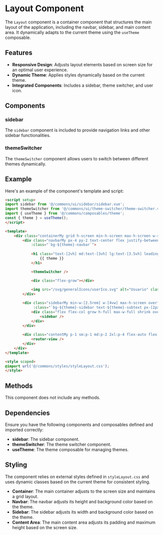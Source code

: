 
# Layout Component

The `Layout` component is a container component that structures the main layout of the application, including the navbar, sidebar, and main content area. It dynamically adapts to the current theme using the `useTheme` composable.

## Features

- **Responsive Design**: Adjusts layout elements based on screen size for an optimal user experience.
- **Dynamic Theme**: Applies styles dynamically based on the current theme.
- **Integrated Components**: Includes a sidebar, theme switcher, and user icon.

## Components

### sidebar

The `sidebar` component is included to provide navigation links and other sidebar functionalities.

### themeSwitcher

The `themeSwitcher` component allows users to switch between different themes dynamically.

## Example

Here's an example of the component's template and script:

```html
<script setup>
import sidebar from '@/commons/ui/sidebar/sidebar.vue';
import themeSwitcher from '@/commons/ui/theme-switcher/theme-switcher.vue';
import { useTheme } from '@/commons/composables/theme';
const { theme } = useTheme();
</script>

<template>
    <div class="containerMy grid h-screen min-h-screen max-h-screen w-screen">
        <div class="navbarMy px-4 py-2 text-center flex justify-between items-center min-h-12 h-[6vh] max-h-[6vh] w-[96vw] max-w-[96vw] box-border col-span-2"
            :class="`bg-${theme}-navbar`">
        
            <h1 class="text-[2vh] md:text-[3vh] lg:text-[3.5vh] leading-[4vh] font-bold p-0 text-start uppercase text-white w-max mr-4">
                {{ theme }}
            </h1>

            <themeSwitcher />

            <div class="flex-grow"></div>
            
            <img src="/svg/generalIcons/userIco.svg" alt="Usuario" class="navbarUserImg h-full max-h-full">
        </div>

        <div class="sidebarMy min-w-[2.5rem] w-[4vw] max-h-screen overflow-hidden flex flex-col" 
             :class="`bg-${theme}-sidebar text-${theme}-subtext px-[2px] md:px-1 lg:px-2`">
            <div class="flex flex-col grow h-full max-w-full shrink overflow-hidden">
                <sidebar />
            </div>
        </div>
        
        <div class="contentMy p-1 sm:p-1 md:p-2 2xl:p-4 flex-auto flex flex-col max-h-[92vh] sm:max-h-[92vh] 2xl:max-h-[92vh] w-[96vw] max-w-[96vw] bg-white">
            <router-view />
        </div>
    </div>
</template>

<style scoped>
@import url('@/commons/styles/styleLayout.css');
</style>
```

## Methods

This component does not include any methods.

## Dependencies

Ensure you have the following components and composables defined and imported correctly:

- **sidebar**: The sidebar component.
- **themeSwitcher**: The theme switcher component.
- **useTheme**: The theme composable for managing themes.

## Styling

The component relies on external styles defined in `styleLayout.css` and uses dynamic classes based on the current theme for consistent styling.

- **Container**: The main container adjusts to the screen size and maintains a grid layout.
- **Navbar**: The navbar adjusts its height and background color based on the theme.
- **Sidebar**: The sidebar adjusts its width and background color based on the theme.
- **Content Area**: The main content area adjusts its padding and maximum height based on the screen size.
